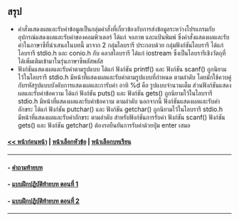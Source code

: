 ## สรุป
* คำสั่งแสดงผลและรับค่าข้อมูลเป็นกลุ่มคำสั่งที่เกี่ยวข้องกับการส่งข้อมูลระหว่างโปรแกรมกับอุปกรณ์แสดงผลและรับค่าของคอมพิวเตอร์ ได้แก่ จอภาพ และแป้นพิมพ์ ซึ่งคำสั่งแสดงผลและรับค่าในภาษาซีที่นำเสนอในบทนี้ มาจาก 2 กลุ่มไลบรารี ประกอบด้วย กลุ่มฟังก์ชันไลบรารี ได้แก่ ไลบรารี stdio.h และ conio.h กับ คลาสไลบรารี ได้แก่ iostream ซึ่งเป็นไลบรารีเชิงวัตถุที่ได้เพิ่มเติมเข้ามาในรุ่นภาษาซีพลัสพลัส
* ฟังก์ชันแสดงผลและรับค่าตามรูปแบบ ได้แก่ ฟังก์ชัน printf() และ ฟังก์ชัน scanf() ถูกนิยามไว้ในไลบรารี stdio.h มีหน้าที่แสดงผลและรับค่าตามรูปแบบที่กำหนด ตามลำดับ โดยมักใช้ควบคู่กับรหัสรูปแบบบังคับการแสดงผลและการับค่า อาทิ %d คือ รูปแบบจำนวนเต็ม ส่วนฟังก์ชันแสดงผลและรับค่าข้อความ ได้แก่ ฟังก์ชัน puts() และ ฟังก์ชัน gets() ถูกนิยามไว้ในไลบรารี stdio.h มีหน้าที่แสดงผลและรับค่าข้อความ ตามลำดับ นอกจากนี้ ฟังก์ชันแสดงผลและรับค่าอักขระ ได้แก่ ฟังก์ชัน putchar() และ ฟังก์ชัน getchar() ถูกนิยามไว้ในไลบรารี stdio.h มีหน้าที่แสดงผลและรับค่าอักขระ ตามลำดับ สำหรับฟังก์ชันการรับค่า ฟังก์ชัน scanf() ฟังก์ชัน gets() และ ฟังก์ชัน getchar() ต้องรอยืนยันการรับค่าด้วยปุ่ม enter เสมอ 

#### [<< หน้าก่อนหน้า](0505.md) | [หน้าเลือกหัวข้อ](README.md) | [หน้าเลือกบทเรียน](../README.md)
---
#### - [คำถามท้ายบท](0530.md)
#### - [แบบฝึกปฏิบัติท้ายบท ตอนที่ 1](0550.md)
#### - [แบบฝึกปฏิบัติท้ายบท ตอนที่ 2](0570.md)
---
